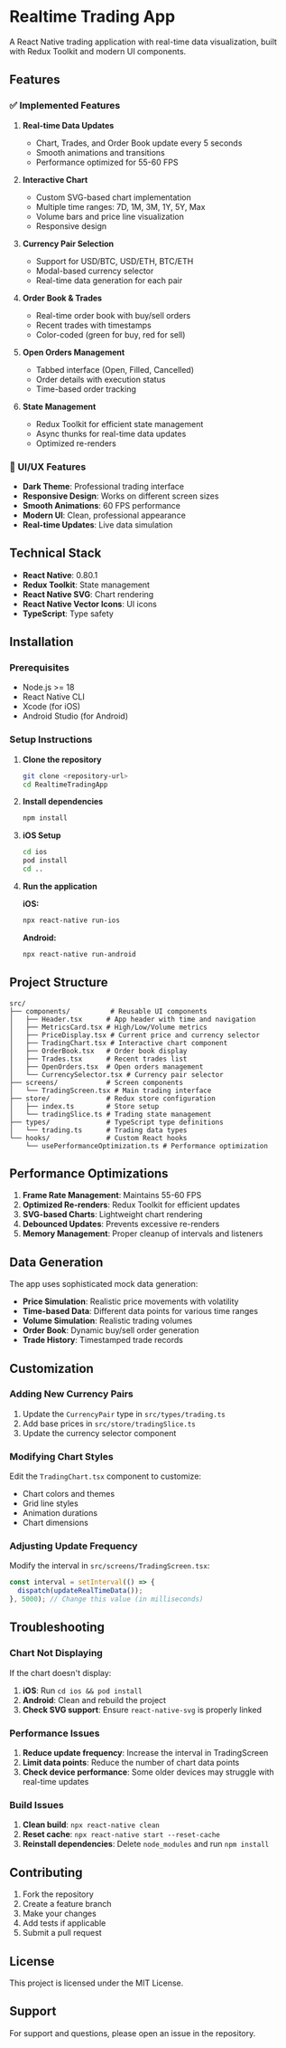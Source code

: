 # Realtime Trading App

A React Native trading application with real-time data visualization, built with Redux Toolkit and modern UI components.

## Features

### ✅ Implemented Features

1. **Real-time Data Updates**
   - Chart, Trades, and Order Book update every 5 seconds
   - Smooth animations and transitions
   - Performance optimized for 55-60 FPS

2. **Interactive Chart**
   - Custom SVG-based chart implementation
   - Multiple time ranges: 7D, 1M, 3M, 1Y, 5Y, Max
   - Volume bars and price line visualization
   - Responsive design

3. **Currency Pair Selection**
   - Support for USD/BTC, USD/ETH, BTC/ETH
   - Modal-based currency selector
   - Real-time data generation for each pair

4. **Order Book & Trades**
   - Real-time order book with buy/sell orders
   - Recent trades with timestamps
   - Color-coded (green for buy, red for sell)

5. **Open Orders Management**
   - Tabbed interface (Open, Filled, Cancelled)
   - Order details with execution status
   - Time-based order tracking

6. **State Management**
   - Redux Toolkit for efficient state management
   - Async thunks for real-time data updates
   - Optimized re-renders

### 🎨 UI/UX Features

- **Dark Theme**: Professional trading interface
- **Responsive Design**: Works on different screen sizes
- **Smooth Animations**: 60 FPS performance
- **Modern UI**: Clean, professional appearance
- **Real-time Updates**: Live data simulation

## Technical Stack

- **React Native**: 0.80.1
- **Redux Toolkit**: State management
- **React Native SVG**: Chart rendering
- **React Native Vector Icons**: UI icons
- **TypeScript**: Type safety

## Installation

### Prerequisites

- Node.js >= 18
- React Native CLI
- Xcode (for iOS)
- Android Studio (for Android)

### Setup Instructions

1. **Clone the repository**
   ```bash
   git clone <repository-url>
   cd RealtimeTradingApp
   ```

2. **Install dependencies**
   ```bash
   npm install
   ```

3. **iOS Setup**
   ```bash
   cd ios
   pod install
   cd ..
   ```

4. **Run the application**

   **iOS:**
   ```bash
   npx react-native run-ios
   ```

   **Android:**
   ```bash
   npx react-native run-android
   ```

## Project Structure

```
src/
├── components/          # Reusable UI components
│   ├── Header.tsx      # App header with time and navigation
│   ├── MetricsCard.tsx # High/Low/Volume metrics
│   ├── PriceDisplay.tsx # Current price and currency selector
│   ├── TradingChart.tsx # Interactive chart component
│   ├── OrderBook.tsx   # Order book display
│   ├── Trades.tsx      # Recent trades list
│   ├── OpenOrders.tsx  # Open orders management
│   └── CurrencySelector.tsx # Currency pair selector
├── screens/            # Screen components
│   └── TradingScreen.tsx # Main trading interface
├── store/              # Redux store configuration
│   ├── index.ts        # Store setup
│   └── tradingSlice.ts # Trading state management
├── types/              # TypeScript type definitions
│   └── trading.ts      # Trading data types
└── hooks/              # Custom React hooks
    └── usePerformanceOptimization.ts # Performance optimization
```

## Performance Optimizations

1. **Frame Rate Management**: Maintains 55-60 FPS
2. **Optimized Re-renders**: Redux Toolkit for efficient updates
3. **SVG-based Charts**: Lightweight chart rendering
4. **Debounced Updates**: Prevents excessive re-renders
5. **Memory Management**: Proper cleanup of intervals and listeners

## Data Generation

The app uses sophisticated mock data generation:

- **Price Simulation**: Realistic price movements with volatility
- **Time-based Data**: Different data points for various time ranges
- **Volume Simulation**: Realistic trading volumes
- **Order Book**: Dynamic buy/sell order generation
- **Trade History**: Timestamped trade records

## Customization

### Adding New Currency Pairs

1. Update the `CurrencyPair` type in `src/types/trading.ts`
2. Add base prices in `src/store/tradingSlice.ts`
3. Update the currency selector component

### Modifying Chart Styles

Edit the `TradingChart.tsx` component to customize:
- Chart colors and themes
- Grid line styles
- Animation durations
- Chart dimensions

### Adjusting Update Frequency

Modify the interval in `src/screens/TradingScreen.tsx`:
```typescript
const interval = setInterval(() => {
  dispatch(updateRealTimeData());
}, 5000); // Change this value (in milliseconds)
```

## Troubleshooting

### Chart Not Displaying

If the chart doesn't display:

1. **iOS**: Run `cd ios && pod install`
2. **Android**: Clean and rebuild the project
3. **Check SVG support**: Ensure `react-native-svg` is properly linked

### Performance Issues

1. **Reduce update frequency**: Increase the interval in TradingScreen
2. **Limit data points**: Reduce the number of chart data points
3. **Check device performance**: Some older devices may struggle with real-time updates

### Build Issues

1. **Clean build**: `npx react-native clean`
2. **Reset cache**: `npx react-native start --reset-cache`
3. **Reinstall dependencies**: Delete `node_modules` and run `npm install`

## Contributing

1. Fork the repository
2. Create a feature branch
3. Make your changes
4. Add tests if applicable
5. Submit a pull request

## License

This project is licensed under the MIT License.

## Support

For support and questions, please open an issue in the repository.
